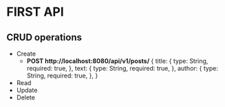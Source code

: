 # FIRST API
## CRUD operations
- Create 
    - **POST http://localhost:8080/api/v1/posts/**
        {
            title: {
            type: String,
            required: true,
        },
        text: {
            type: String,
            required: true,
        },
        author: {
            type: String,
            required: true,
        },
    }
- Read
- Update
- Delete
